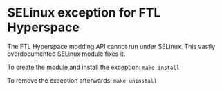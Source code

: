 # SELinux exception for FTL Hyperspace
The FTL Hyperspace modding API cannot run under SELinux. This vastly overdocumented SELinux module fixes it.

To create the module and install the exception:
`make install`

To remove the exception afterwards:
`make uninstall`
